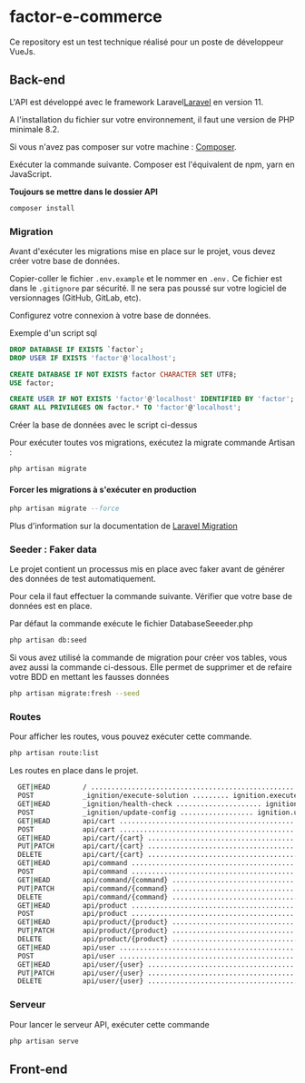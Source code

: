 # factor-e-commerce
Ce repository est un test technique réalisé pour un poste de développeur VueJs.

## Back-end

L'API est développé avec le framework Laravel[Laravel](https://laravel.com/docs/11.x) en version 11.

A l'installation du fichier sur votre environnement, il faut une version de PHP minimale 8.2.

Si vous n'avez pas composer sur votre machine : [Composer](https://getcomposer.org/).

Exécuter la commande suivante. Composer est l'équivalent de npm, yarn en JavaScript.

**Toujours se mettre dans le dossier API**

```bash
composer install
```

### Migration

Avant d'exécuter les migrations mise en place sur le projet, vous devez créer votre base de données.

Copier-coller le fichier ```.env.example``` et le nommer en ```.env.``` Ce fichier est dans le ```.gitignore``` par sécurité. Il ne sera pas poussé sur votre logiciel de versionnages (GitHub, GitLab, etc).

Configurez votre connexion à votre base de données.

Exemple d'un script sql 
```sql
DROP DATABASE IF EXISTS `factor`;
DROP USER IF EXISTS 'factor'@'localhost';

CREATE DATABASE IF NOT EXISTS factor CHARACTER SET UTF8;
USE factor;

CREATE USER IF NOT EXISTS 'factor'@'localhost' IDENTIFIED BY 'factor';
GRANT ALL PRIVILEGES ON factor.* TO 'factor'@'localhost';
```

Créer la base de données avec le script ci-dessus

Pour exécuter toutes vos migrations, exécutez la migrate commande Artisan :

```sql
php artisan migrate
```

#### Forcer les migrations à s'exécuter en production

```sql
php artisan migrate --force
```

Plus d'information sur la documentation de [Laravel Migration](https://laravel.com/docs/7.x/migrations)

### Seeder : Faker data

Le projet contient un processus mis en place avec faker avant de générer des données de test automatiquement.

Pour cela il faut effectuer la commande suivante. Vérifier que votre base de données est en place.

Par défaut la commande exécute le fichier DatabaseSeeeder.php

```bash
php artisan db:seed
```

Si vous avez utilisé la commande de migration pour créer vos tables, vous avez aussi la commande ci-dessous. Elle permet de supprimer et de refaire votre BDD en mettant les fausses données

```bash
php artisan migrate:fresh --seed
```

### Routes

Pour afficher les routes, vous pouvez exécuter cette commande.
```bash
php artisan route:list
```

Les routes en place dans le projet.

```bash
  GET|HEAD        / ................................................................................................................  
  POST            _ignition/execute-solution ......... ignition.executeSolution › Spatie\LaravelIgnition › ExecuteSolutionController  
  GET|HEAD        _ignition/health-check ..................... ignition.healthCheck › Spatie\LaravelIgnition › HealthCheckController  
  POST            _ignition/update-config .................. ignition.updateConfig › Spatie\LaravelIgnition › UpdateConfigController  
  GET|HEAD        api/cart ....................................................................... cart.index › CartController@index  
  POST            api/cart ....................................................................... cart.store › CartController@store  
  GET|HEAD        api/cart/{cart} .................................................................. cart.show › CartController@show  
  PUT|PATCH       api/cart/{cart} .............................................................. cart.update › CartController@update  
  DELETE          api/cart/{cart} ............................................................ cart.destroy › CartController@destroy  
  GET|HEAD        api/command .............................................................. command.index › CommandController@index  
  POST            api/command .............................................................. command.store › CommandController@store  
  GET|HEAD        api/command/{command} ...................................................... command.show › CommandController@show  
  PUT|PATCH       api/command/{command} .................................................. command.update › CommandController@update  
  DELETE          api/command/{command} ................................................ command.destroy › CommandController@destroy  
  GET|HEAD        api/product .............................................................. product.index › ProductController@index  
  POST            api/product .............................................................. product.store › ProductController@store  
  GET|HEAD        api/product/{product} ...................................................... product.show › ProductController@show  
  PUT|PATCH       api/product/{product} .................................................. product.update › ProductController@update  
  DELETE          api/product/{product} ................................................ product.destroy › ProductController@destroy  
  GET|HEAD        api/user ....................................................................... user.index › UserController@index  
  POST            api/user ....................................................................... user.store › UserController@store  
  GET|HEAD        api/user/{user} .................................................................. user.show › UserController@show  
  PUT|PATCH       api/user/{user} .............................................................. user.update › UserController@update  
  DELETE          api/user/{user} ............................................................ user.destroy › UserController@destroy 
```

### Serveur

Pour lancer le serveur API, exécuter cette commande

```bash
php artisan serve
```

## Front-end